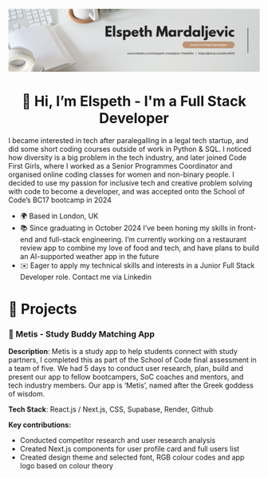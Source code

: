![Github Banner](./assets/Github%20Profile%20Banner.png)

<div align="center">
<h1> 👋 Hi, I’m Elspeth - I'm a Full Stack Developer </h1>
</div>


I became interested in tech after paralegalling in a legal tech startup, and did some short coding courses outside of work in Python & SQL. I noticed how diversity is a big problem in the tech industry, and later joined Code First Girls, where I worked as a Senior Programmes Coordinator and organised online coding classes for women and non-binary people. I decided to use my passion for inclusive tech and creative problem solving with code to become a developer, and was accepted onto the School of Code’s BC17 bootcamp in 2024

- 🌍 Based in London, UK
- 📚 Since graduating in October 2024 I’ve been honing my skills in front-end and full-stack engineering. I’m currently working on a restaurant review app to combine my love of food and tech, and have plans to build an AI-supported weather app in the future
- ✉️ Eager to apply my technical skills and interests in a Junior Full Stack Developer role. Contact me via Linkedin

<h1> 🚀 Projects </h1>

### **🧠 Metis - Study Buddy Matching App**

**Description**: Metis is a study app to help students connect with study partners, I completed this as part of the School of Code final assessment in a team of five. We had 5 days to conduct user research, plan, build and present our app to fellow bootcampers, SoC coaches and mentors, and tech industry members. Our app is ‘Metis’, named after the Greek goddess of wisdom.

**Tech Stack**: React.js / Next.js, CSS, Supabase, Render, Github

**Key contributions:** 
- Conducted competitor research and user research analysis
- Created Next.js components for user profile card and full users list
- Created design theme and selected font, RGB colour codes and app logo based on colour theory
